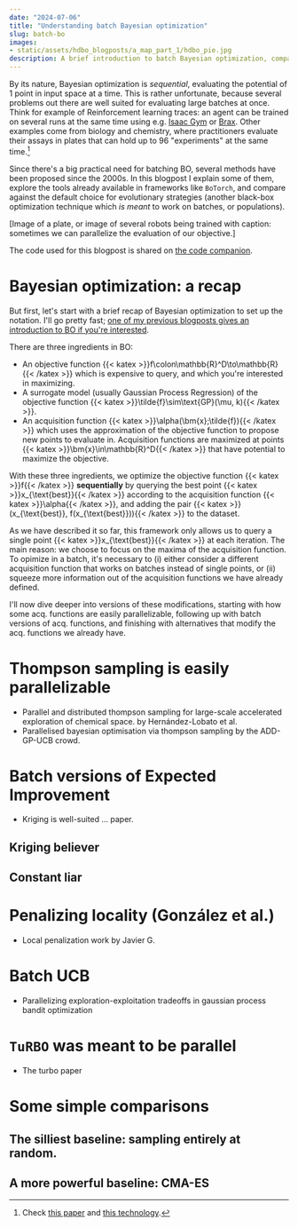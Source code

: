 ```yaml
---
date: "2024-07-06"
title: "Understanding batch Bayesian optimization"
slug: batch-bo
images:
- static/assets/hdbo_blogposts/a_map_part_1/hdbo_pie.jpg
description: A brief introduction to batch Bayesian optimization, comparing it against CMA-ES
---
```


By its nature, Bayesian optimization is _sequential_, evaluating the potential of 1 point in input space at a time. This is
rather unfortunate, because several problems out there are well suited for evaluating large batches at once. Think for example
of Reinforcement learning traces: an agent can be trained on several runs at the same time using e.g. [Isaac Gym]() or [Brax]().
Other examples come from biology and chemistry, where practitioners evaluate their assays in plates that can hold up to 96
"experiments" at the same time.[^an-example]

[^an-example]: Check [this paper]() and [this technology]().

Since there's a big practical need for batching BO, several methods have been proposed since the 2000s. In this blogpost
I explain some of them, explore the tools already available in frameworks like `BoTorch`, and compare against the default
choice for evolutionary strategies (another black-box optimization technique which _is meant_ to work on batches, or populations).

[Image of a plate, or image of several robots being trained with caption: sometimes we can parallelize the evaluation of our objective.]

The code used for this blogpost is shared on [the code companion]().

# Bayesian optimization: a recap

But first, let's start with a brief recap of Bayesian optimization to set up the notation. I'll go pretty fast; [one of my previous blogposts gives an introduction to BO if you're interested](/blogposts/2023-07-31/intro-to-bo).

There are three ingredients in BO:
- An objective function {{< katex >}}f\colon\mathbb{R}^D\to\mathbb{R}{{< /katex >}} which is expensive to query, and which you're interested in maximizing.
- A surrogate model (usually Gaussian Process Regression) of the objective function {{< katex >}}\tilde{f}\sim\text{GP}(\mu, k){{< /katex >}}.
- An acquisition function {{< katex >}}\alpha(\bm{x};\tilde{f}){{< /katex >}} which uses the approximation of the objective function to propose new points to evaluate in. Acquisition functions are maximized at points {{< katex >}}\bm{x}\in\mathbb{R}^D{{< /katex >}} that have potential to maximize the objective.

With these three ingredients, we optimize the objective function {{< katex >}}f{{< /katex >}} **sequentially** by querying the best point {{< katex >}}x_{\text{best}}{{< /katex >}} according to the acquisition function {{< katex >}}\alpha{{< /katex >}}, and adding the pair {{< katex >}}(x_{\text{best}}, f(x_{\text{best}})){{< /katex >}} to the dataset.

As we have described it so far, this framework only allows us to query a single point {{< katex >}}x_{\text{best}}{{< /katex >}} at each iteration. The main reason: we choose to focus on the maxima of the acquisition function. To opimize in a batch, it's necessary to (i) either consider a different acquisition function that works on batches instead of single points, or (ii) squeeze more information out of the acquisition functions we have already defined.

I'll now dive deeper into versions of these modifications, starting with how some acq. functions are easily parallelizable, following up with batch versions of acq. functions, and finishing with alternatives that modify the acq. functions we already have.

# Thompson sampling is easily parallelizable
- Parallel and distributed thompson sampling for large-scale accelerated exploration of chemical space. by Hernández-Lobato et al.
- Parallelised bayesian optimisation via thompson sampling by the ADD-GP-UCB crowd.


# Batch versions of Expected Improvement

- Kriging is well-suited ... paper.

## Kriging believer

## Constant liar

# Penalizing locality (González et al.)
- Local penalization work by Javier G.

# Batch UCB
- Parallelizing exploration-exploitation tradeoffs in gaussian process bandit optimization

# `TuRBO` was meant to be parallel
- The turbo paper

# Some simple comparisons

## The silliest baseline: sampling entirely at random.

## A more powerful baseline: CMA-ES


